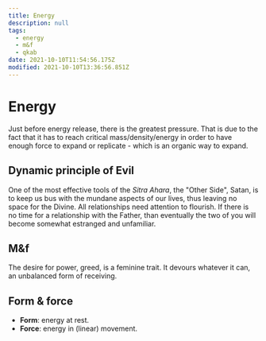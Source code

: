 ```yaml
---
title: Energy
description: null
tags:
  - energy
  - m&f
  - qkab
date: 2021-10-10T11:54:56.175Z
modified: 2021-10-10T13:36:56.851Z
---
```


# Energy

Just before energy release, there is the greatest pressure. That is due to the fact that it has to reach critical mass/density/energy in order to have enough force to expand or replicate - which is an organic way to expand.

## Dynamic principle of Evil

One of the most effective tools of the _Sitra Ahara_, the "Other Side", Satan, is to keep us bus with the mundane aspects of our lives, thus leaving no space for the Divine. All relationships need attention to flourish. If there is no time for a relationship with the Father, than eventually the two of you will become somewhat estranged and unfamiliar.

## M&f

The desire for power, greed, is a feminine trait. It devours whatever it can, an unbalanced form of receiving.

## Form & force

- **Form**: energy at rest.
- **Force**: energy in (linear) movement.
